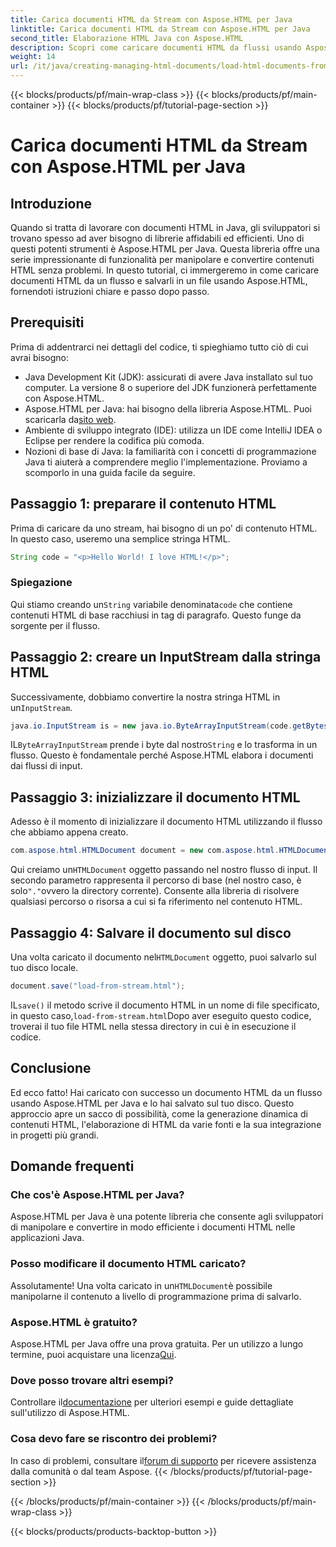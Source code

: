 ```yaml
---
title: Carica documenti HTML da Stream con Aspose.HTML per Java
linktitle: Carica documenti HTML da Stream con Aspose.HTML per Java
second_title: Elaborazione HTML Java con Aspose.HTML
description: Scopri come caricare documenti HTML da flussi usando Aspose.HTML per Java. Questa guida fornisce un tutorial passo dopo passo per una manipolazione HTML senza soluzione di continuità.
weight: 14
url: /it/java/creating-managing-html-documents/load-html-documents-from-stream/
---
```


{{< blocks/products/pf/main-wrap-class >}}
{{< blocks/products/pf/main-container >}}
{{< blocks/products/pf/tutorial-page-section >}}

# Carica documenti HTML da Stream con Aspose.HTML per Java

## Introduzione
Quando si tratta di lavorare con documenti HTML in Java, gli sviluppatori si trovano spesso ad aver bisogno di librerie affidabili ed efficienti. Uno di questi potenti strumenti è Aspose.HTML per Java. Questa libreria offre una serie impressionante di funzionalità per manipolare e convertire contenuti HTML senza problemi. In questo tutorial, ci immergeremo in come caricare documenti HTML da un flusso e salvarli in un file usando Aspose.HTML, fornendoti istruzioni chiare e passo dopo passo.
## Prerequisiti
Prima di addentrarci nei dettagli del codice, ti spieghiamo tutto ciò di cui avrai bisogno:
- Java Development Kit (JDK): assicurati di avere Java installato sul tuo computer. La versione 8 o superiore del JDK funzionerà perfettamente con Aspose.HTML.
-  Aspose.HTML per Java: hai bisogno della libreria Aspose.HTML. Puoi scaricarla da[sito web](https://releases.aspose.com/html/java/).
- Ambiente di sviluppo integrato (IDE): utilizza un IDE come IntelliJ IDEA o Eclipse per rendere la codifica più comoda. 
- Nozioni di base di Java: la familiarità con i concetti di programmazione Java ti aiuterà a comprendere meglio l'implementazione.
Proviamo a scomporlo in una guida facile da seguire.
## Passaggio 1: preparare il contenuto HTML
Prima di caricare da uno stream, hai bisogno di un po' di contenuto HTML. In questo caso, useremo una semplice stringa HTML.
```java
String code = "<p>Hello World! I love HTML!</p>";
```
### Spiegazione
 Qui stiamo creando un`String` variabile denominata`code` che contiene contenuti HTML di base racchiusi in tag di paragrafo. Questo funge da sorgente per il flusso.
## Passaggio 2: creare un InputStream dalla stringa HTML
 Successivamente, dobbiamo convertire la nostra stringa HTML in un`InputStream`.
```java
java.io.InputStream is = new java.io.ByteArrayInputStream(code.getBytes());
```

 IL`ByteArrayInputStream` prende i byte dal nostro`String` e lo trasforma in un flusso. Questo è fondamentale perché Aspose.HTML elabora i documenti dai flussi di input.
## Passaggio 3: inizializzare il documento HTML
Adesso è il momento di inizializzare il documento HTML utilizzando il flusso che abbiamo appena creato.
```java
com.aspose.html.HTMLDocument document = new com.aspose.html.HTMLDocument(is, ".");
```

 Qui creiamo un`HTMLDocument` oggetto passando nel nostro flusso di input. Il secondo parametro rappresenta il percorso di base (nel nostro caso, è solo`"."`ovvero la directory corrente). Consente alla libreria di risolvere qualsiasi percorso o risorsa a cui si fa riferimento nel contenuto HTML.
## Passaggio 4: Salvare il documento sul disco
 Una volta caricato il documento nel`HTMLDocument` oggetto, puoi salvarlo sul tuo disco locale.
```java
document.save("load-from-stream.html");
```

 IL`save()` il metodo scrive il documento HTML in un nome di file specificato, in questo caso,`load-from-stream.html`Dopo aver eseguito questo codice, troverai il tuo file HTML nella stessa directory in cui è in esecuzione il codice.
## Conclusione
Ed ecco fatto! Hai caricato con successo un documento HTML da un flusso usando Aspose.HTML per Java e lo hai salvato sul tuo disco. Questo approccio apre un sacco di possibilità, come la generazione dinamica di contenuti HTML, l'elaborazione di HTML da varie fonti e la sua integrazione in progetti più grandi.

## Domande frequenti
### Che cos'è Aspose.HTML per Java?
Aspose.HTML per Java è una potente libreria che consente agli sviluppatori di manipolare e convertire in modo efficiente i documenti HTML nelle applicazioni Java.
### Posso modificare il documento HTML caricato?
 Assolutamente! Una volta caricato in un`HTMLDocument`è possibile manipolarne il contenuto a livello di programmazione prima di salvarlo.
### Aspose.HTML è gratuito?
 Aspose.HTML per Java offre una prova gratuita. Per un utilizzo a lungo termine, puoi acquistare una licenza[Qui](https://purchase.aspose.com/buy).
### Dove posso trovare altri esempi?
 Controllare il[documentazione](https://reference.aspose.com/html/java/) per ulteriori esempi e guide dettagliate sull'utilizzo di Aspose.HTML.
### Cosa devo fare se riscontro dei problemi?
 In caso di problemi, consultare il[forum di supporto](https://forum.aspose.com/c/html/29) per ricevere assistenza dalla comunità o dal team Aspose.
{{< /blocks/products/pf/tutorial-page-section >}}

{{< /blocks/products/pf/main-container >}}
{{< /blocks/products/pf/main-wrap-class >}}

{{< blocks/products/products-backtop-button >}}
